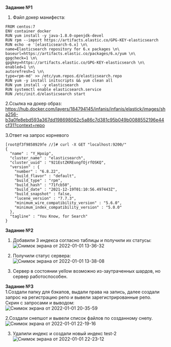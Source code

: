 **Задание №1**    
1. Файл докер манифеста:
```
FROM centos:7
ENV container docker
RUN yum install -y java-1.8.0-openjdk-devel
RUN rpm --import https://artifacts.elastic.co/GPG-KEY-elasticsearch
RUN echo -e '[elasticsearch-6.x] \n\
name=Elasticsearch repository for 6.x packages \n\
baseurl=https://artifacts.elastic.co/packages/6.x/yum \n\
gpgcheck=1 \n\
gpgkey=https://artifacts.elastic.co/GPG-KEY-elasticsearch \n\
enabled=1 \n\
autorefresh=1 \n\
type=rpm-md' >> /etc/yum.repos.d/elasticsearch.repo
RUN yum -y install initscripts && yum clean all
RUN yum install -y elasticsearch
RUN systemctl enable elasticsearch.service
RUN /etc/init.d/elasticsearch start
```
   
2.Ссылка на докер образ:
https://hub.docker.com/layers/184794145/infanis/infanis/elastick/images/sha256-b3a0fe8ebd593a367dd198698062c5a86c7d381c95b049b0088552196e44cf31?context=repo  
   
3.Ответ на запрос корневого  
```
[root@f3f9858929fe //]# curl -X GET "localhost:9200/"
{
  "name" : "Y_Hpoip",
  "cluster_name" : "elasticsearch",
  "cluster_uuid" : "921EstZKREungfOjrfOSKQ",
  "version" : {
    "number" : "6.8.22",
    "build_flavor" : "default",
    "build_type" : "rpm",
    "build_hash" : "71fcb50",
    "build_date" : "2021-12-19T01:10:56.497443Z",
    "build_snapshot" : false,
    "lucene_version" : "7.7.3",
    "minimum_wire_compatibility_version" : "5.6.0",
    "minimum_index_compatibility_version" : "5.0.0"
  },
  "tagline" : "You Know, for Search"
}  
```   

**Задание №2**    
1. Добавили 3 индекса согласно таблицы и получили их статусы:  
![Снимок экрана от 2022-01-01 13-36-32](https://user-images.githubusercontent.com/87299405/147847948-8ab6f7b0-b1ac-446e-84d3-a3d50d1b4ef3.png)   
   
2. Получили статус сервера:  
![Снимок экрана от 2022-01-01 13-38-08](https://user-images.githubusercontent.com/87299405/147847958-a24464cc-8a32-4d2d-a893-8bf9c36c24d4.png)   
   
3. Сервер в состоянии yellow возможно из-заутраченных шардов, но сервер работоспособен.  
   
**Задание №3**    
1.Создали папку для бэкапов, выдали права на запись, далее создали запрос на регистрацию репо и вывели зарегистрированные репо.   
Скрин с запросами и выводом:   
![Снимок экрана от 2022-01-01 20-35-59](https://user-images.githubusercontent.com/87299405/147855379-1f58bc23-0bea-4314-a8d4-d05dd02e9018.png)   
   
2.Создали снепшот и вывели список файлов по созданному снепу.  
![Снимок экрана от 2022-01-01 22-19-16](https://user-images.githubusercontent.com/87299405/147857462-0eb9ac05-adc7-4370-9b1a-843d343b8107.png)   


3. Удалили индекс и создали новый индекс test-2   
![Снимок экрана от 2022-01-01 22-23-12](https://user-images.githubusercontent.com/87299405/147857547-6989a93c-b00d-4254-b35d-f97d1be18e75.png)   
  
